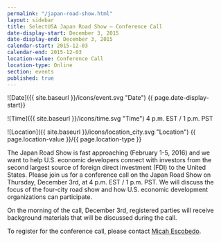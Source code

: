 ```yaml
---
permalink: "/japan-road-show.html"
layout: sidebar
title: SelectUSA Japan Road Show – Conference Call
date-display-start: December 3, 2015
date-display-end: December 3, 2015
calendar-start: 2015-12-03
calendar-end: 2015-12-03
location-value: Conference Call
location-type: Online
section: events
published: true
---
```


![Date]({{ site.baseurl }}/icons/event.svg "Date") {{ page.date-display-start}}

![Time]({{ site.baseurl }}/icons/time.svg "Time") 4 p.m. EST / 1 p.m. PST

![Location]({{ site.baseurl }}/icons/location_city.svg "Location") {{ page.location-value }}/{{ page.location-type }}

The Japan Road Show is fast approaching (February 1-5, 2016) and we want to help U.S. economic developers connect with investors from the second largest source of foreign direct investment (FDI) to the United States. Please join us for a conference call on the Japan Road Show on Thursday, December 3rd, at 4 p.m. EST / 1 p.m. PST. We will discuss the focus of the four-city road show and how U.S. economic development organizations can participate.
 
On the morning of the call, December 3rd, registered parties will receive background materials that will be discussed during the call.

To register for the conference call, please contact [Micah Escobedo](micah.escobedo@trade.gov).
